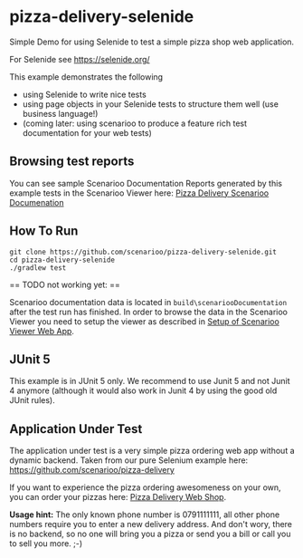 # pizza-delivery-selenide

Simple Demo for using Selenide to test a simple pizza shop web application.

For Selenide see https://selenide.org/

This example demonstrates the following
* using Selenide to write nice tests
* using page objects in your Selenide tests to structure them well (use business language!)
* (coming later: using scenarioo to produce a feature rich test documentation for your web tests)

## Browsing test reports

You can see sample Scenarioo Documentation Reports generated by this example tests in the Scenarioo Viewer here:
[Pizza Delivery Scenarioo Documenation](http://demo.scenarioo.org/scenarioo-master/#/?branch=pizza-delivery-master)

## How To Run

```
git clone https://github.com/scenarioo/pizza-delivery-selenide.git
cd pizza-delivery-selenide
./gradlew test
```

== TODO not working yet: ==

Scenarioo documentation data is located in `build\scenariooDocumentation` after the test run has finished. In order to browse the data in the Scenarioo Viewer you need to setup the viewer as described in [Setup of Scenarioo Viewer Web App](http://scenarioo.org/docs/master/tutorial/Scenarioo-Viewer-Web-Application-Setup.html).

## JUnit 5

This example is in JUnit 5 only. We recommend to use Junit 5 and not Junit 4 anymore (although it would also work in Junit 4 by using the good old JUnit rules).

## Application Under Test

The application under test is a very simple pizza ordering web app without a dynamic backend. Taken from our pure Selenium example here: 
https://github.com/scenarioo/pizza-delivery

If you want to experience the pizza ordering awesomeness on your own, you can order your pizzas here: [Pizza Delivery Web Shop](http://scenarioo.github.io/pizza-delivery/).

**Usage hint:** The only known phone number is 0791111111, all other phone numbers require you to enter a new delivery address. And don't wory, there is no backend, so no one will bring you a pizza or send you a bill or call you to sell you more. ;-)
